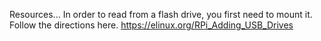 Resources...
In order to read from a flash drive, you first need to mount it.
Follow the directions here.
https://elinux.org/RPi_Adding_USB_Drives
